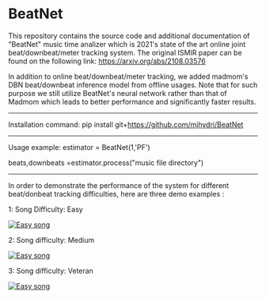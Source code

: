 # BeatNet
This repository contains the source code and additional documentation of "BeatNet" music time analizer which is 2021's state of the art online joint beat/downbeat/meter tracking system. The original ISMIR paper can be found on the following link: https://arxiv.org/abs/2108.03576

In addition to online beat/downbeat/meter tracking, we added madmom's DBN beat/downbeat inference model from offline usages. Note that for such purpose we still utilize BeatNet's neural network rather than that of Madmom which leads to better performance and significantly faster results.
___________________________________________________________________
Installation command: 
pip install git+https://github.com/mjhydri/BeatNet
___________________________________________________________________
Usage example:
estimator = BeatNet(1,'PF') 

beats,downbeats =estimator.process("music file directory")
___________________________________________________________________
  
In order to demonstrate the performance of the system for different beat/donbeat tracking difficulties, here are three demo examples :

1: Song Difficulty: Easy
  
  
[![Easy song](https://img.youtube.com/vi/XsdA4AATaUY/0.jpg)](https://www.youtube.com/watch?v=XsdA4AATaUY)
  



2: Song difficulty: Medium
  
  [![Easy song](https://img.youtube.com/vi/GuW8C5xuWbQ/0.jpg)](https://www.youtube.com/watch?v=GuW8C5xuWbQ)
  




3: Song difficulty: Veteran
  
  [![Easy song](https://img.youtube.com/vi/dFbFGMs9CA4/0.jpg)](https://www.youtube.com/watch?v=dFbFGMs9CA4)


